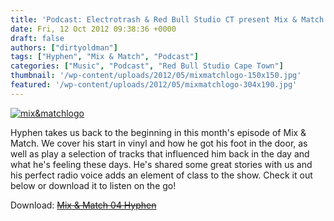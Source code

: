 ```yaml
---
title: 'Podcast: Electrotrash & Red Bull Studio CT present Mix & Match 04 Hyphen'
date: Fri, 12 Oct 2012 09:38:36 +0000
draft: false
authors: ["dirtyoldman"]
tags: ["Hyphen", "Mix & Match", "Podcast"]
categories: ["Music", "Podcast", "Red Bull Studio Cape Town"]
thumbnail: '/wp-content/uploads/2012/05/mixmatchlogo-150x150.jpg'
featured: '/wp-content/uploads/2012/05/mixmatchlogo-304x190.jpg'
---
```


[![](/wp-content/uploads/2012/05/mixmatchlogo-e1336390315145.jpg "mix&matchlogo")](/2012/05/08/podcast-red-bull-studios-ct-electrotrash-presents-mix-match-01-7ft-soundsystem/mixmatchlogo/)

Hyphen takes us back to the beginning in this month's episode of Mix & Match. We cover his start in vinyl and how he got his foot in the door, as well as play a selection of tracks that influenced him back in the day and what he's feeling these days. He's shared some great stories with us and his perfect radio voice adds an element of class to the show. Check it out below or download it to listen on the go!

Download: ~~[Mix & Match 04 Hyphen](https://soundcloud.com/red-bull-studio-ct/mix-n-mash-03-al-john)~~

